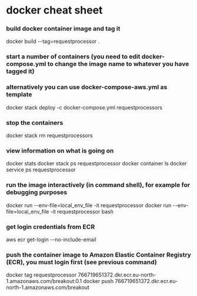 # docker cheat sheet

### build docker container image and tag it
docker build --tag=requestprocessor .

### start a number of containers (you need to edit docker-compose.yml to change the image name to whatever you have tagged it)
### alternatively you can use docker-compose-aws.yml as template
docker stack deploy -c docker-compose.yml requestprocessors
### stop the containers
docker stack rm requestprocessors

### view information on what is going on
docker stats
docker stack ps requestprocessor
docker container ls
docker service ps requestprocessor

### run the image interactively (in command shell), for example for debugging purposes
docker run --env-file=local_env_file -it requestprocessor
docker run --env-file=local_env_file -it requestprocessor bash

### get login credentials from ECR
aws ecr get-login --no-include-email

### push the container image to Amazon Elastic Container Registry (ECR), you must login first (see previous command)
docker tag requestprocessor 766719651372.dkr.ecr.eu-north-1.amazonaws.com/breakout:0.1
docker push 766719651372.dkr.ecr.eu-north-1.amazonaws.com/breakout

